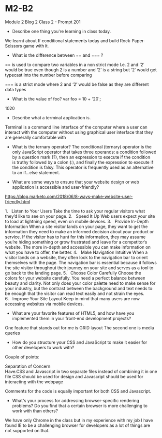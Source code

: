 # M2-B2
Module 2 Blog 2
Class 2 - Prompt 201


* Describe one thing you're learning in class today.

We learnt about If conditional statements today and build Rock-Paper-Scissors game with it.

* What is the difference between == and === ?

== is used to compare two variables in a non strict mode I.e. 2 and ‘2’ would be true even though 2 is a number and ‘2’ is a string but ‘2’ would get typecast into the number before comparing

=== is a strict mode where 2 and ‘2’ would be false as they are different data types

* What is the value of foo? var foo = 10 + '20';

1020

* Describe what a terminal application is.

Terminal is a command line interface of the computer where a user can interact with the computer without using graphical user interface that they are generally comfortable with

* What is the ternary operator?
The conditional (ternary) operator is the only JavaScript operator that takes three operands: a condition followed by a question mark (?), then an expression to execute if the condition is truthy followed by a colon (:), and finally the expression to execute if the condition is falsy. This operator is frequently used as an alternative to an if...else statement.

* What are some ways to ensure that your website design or web application is accessible and user-friendly?

https://blog.marketo.com/2018/06/8-ways-make-website-user-friendly.html

1.   Listen to Your Users
Take the time to ask your regular visitors what they’d like to see on your page. 
2.   Speed It Up
Web users expect your site to load at lightning speed, even on mobile devices. 
3.   Provide In-Depth Information
When a site visitor lands on your page, they want to get the information they need to make an informed decision about your product or service. If the visitor has to hunt for this information, they may assume you’re hiding something or grow frustrated and leave for a competitor’s website. The more in-depth and accessible you can make information on what you have to offer, the better.
4.   Make Navigation Intuitive
When a visitor lands on a website, they often look to the navigation bar to orient themselves with the page. The navigation bar is essential because it follows the site visitor throughout their journey on your site and serves as a tool to go back to the landing page.
5.   Choose Color Carefully
Choose the colors for your website carefully. You need a perfect balance between beauty and clarity. Not only does your color palette need to make sense for your industry, but the contrast between the background and text needs to be enough that the visitor can read text easily and not strain the eyes.
6.   Improve Your Site Layout
Keep in mind that many users are now accessing websites via mobile devices. 

* What are your favorite features of HTML5, and how have you implemented them in your front-end development projects?

One feature that stands out for me is GRID layout
The second one is media queries

* How do you structure your CSS and JavaScript to make it easier for other developers to work with?

Couple of points:

Separation of Concern  
Have.CSS and Javascript in two separate files instead of combining it in one file
CSS should be used for design and Javascript should be used for interacting with the webpage 

Comments for the code is equally important for both CSS and Javascript.

* What's your process for addressing browser-specific rendering problems? Do you find that a certain browser is more challenging to work with than others?

We have only Chrome in the class but in my experience with my job I have found IE to be a challenging browser for developers as a lot of things are not supported on that.